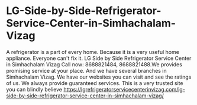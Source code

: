 # LG-Side-by-Side-Refrigerator-Service-Center-in-Simhachalam-Vizag
A refrigerator is a part of every home. Because it is a very useful home appliance. Everyone can't fix it. LG Side by Side Refrigerator Service Center in Simhachalam Vizag Call now: 8688821484, 8688821488.We provides promising service at your place. And we have several branches in Simhachalam Vizag. We have our websites you can visit and see the ratings of us. We always provide guaranteed services. This is a very trusted site you can blindly believe   https://lgrefrigeratorservicecenterinvizag.com/lg-side-by-side-refrigerator-service-center-in-simhachalam-vizag/
